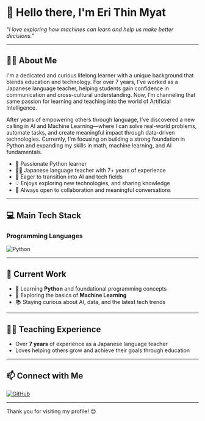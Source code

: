 # 👋 Hello there, I'm Eri Thin Myat

*"I love exploring how machines can learn and help us make better decisions."*

---

## 👩‍💻 About Me

I'm a dedicated and curious lifelong learner with a unique background that blends education and technology. For over 7 years, I’ve worked as a Japanese language teacher, helping students gain confidence in communication and cross-cultural understanding. Now, I’m channeling that same passion for learning and teaching into the world of Artificial Intelligence.

After years of empowering others through language, I’ve discovered a new calling in AI and Machine Learning—where I can solve real-world problems, automate tasks, and create meaningful impact through data-driven technologies. Currently, I'm focusing on building a strong foundation in Python and expanding my skills in math, machine learning, and AI fundamentals.

- 🐍 Passionate Python learner
- 👩‍🏫 Japanese language teacher with 7+ years of experience
- 🌱 Eager to transition into AI and tech fields
- 💡 Enjoys exploring new technologies, and sharing knowledge
- 🤝 Always open to collaboration and meaningful conversations

---

## 💻 Main Tech Stack

### Programming Languages
![Python](https://img.shields.io/badge/Python-3776AB?logo=python&logoColor=white)

---

## 🚀 Current Work

- 🌱 Learning **Python** and foundational programming concepts
- 🤖 Exploring the basics of **Machine Learning**
- 📚 Staying curious about AI, data, and the latest tech trends

---

## 👩‍🏫 Teaching Experience

- Over **7 years** of experience as a Japanese language teacher
- Loves helping others grow and achieve their goals through education

---

## 📫 Connect with Me

[![GitHub](https://img.shields.io/badge/GitHub-181717?logo=github&logoColor=white)](https://github.com/EriThinMyat)

---

Thank you for visiting my profile! 😊
